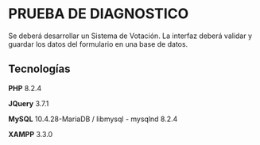 # PRUEBA DE DIAGNOSTICO 

Se deberá desarrollar un Sistema de Votación. La interfaz deberá validar y
guardar los datos del formulario en una base de datos. 


## Tecnologías

**PHP** 8.2.4

**JQuery** 3.7.1

**MySQL** 10.4.28-MariaDB / libmysql - mysqlnd 8.2.4

**XAMPP** 3.3.0